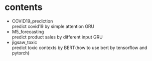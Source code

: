 contents
===
- COVID19_prediction    
predict covid19 by simple attention GRU
- M5_forecasting    
predict product sales by different input GRU
- jigsaw_toxic    
predict toxic contexts by BERT(how to use bert by tensorflow and pytorch)